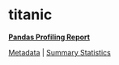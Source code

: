 # titanic

[**Pandas Profiling Report**](https://epistasislab.github.io/penn-ml-benchmarks/profile/titanic.html)

[Metadata](metadata.yaml) | [Summary Statistics](summary_stats.csv)

